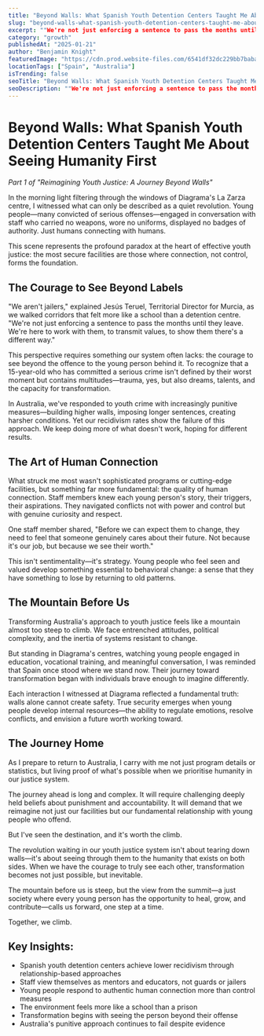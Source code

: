 ```yaml
---
title: "Beyond Walls: What Spanish Youth Detention Centers Taught Me About Seeing Humanity First"
slug: "beyond-walls-what-spanish-youth-detention-centers-taught-me-about-seeing-humanity-first"
excerpt: ""We're not just enforcing a sentence to pass the months until they leave. We're here to work with them, to transmit values, to show them there's a different way.""
category: "growth"
publishedAt: "2025-01-21"
author: "Benjamin Knight"
featuredImage: "https://cdn.prod.website-files.com/6541df32dc229bb7babac598/67e1177e5ebc052ababf324a_IMG_0446.jpg"
locationTags: ["Spain", "Australia"]
isTrending: false
seoTitle: "Beyond Walls: What Spanish Youth Detention Centers Taught Me About Seeing Humanity First"
seoDescription: ""We're not just enforcing a sentence to pass the months until they leave. We're here to work with them, to transmit values, to show them there's a different way.""
---
```


# Beyond Walls: What Spanish Youth Detention Centers Taught Me About Seeing Humanity First

*Part 1 of "Reimagining Youth Justice: A Journey Beyond Walls"*

In the morning light filtering through the windows of Diagrama's La Zarza centre, I witnessed what can only be described as a quiet revolution. Young people—many convicted of serious offenses—engaged in conversation with staff who carried no weapons, wore no uniforms, displayed no badges of authority. Just humans connecting with humans.

This scene represents the profound paradox at the heart of effective youth justice: the most secure facilities are those where connection, not control, forms the foundation.

## The Courage to See Beyond Labels

"We aren't jailers," explained Jesús Teruel, Territorial Director for Murcia, as we walked corridors that felt more like a school than a detention centre. "We're not just enforcing a sentence to pass the months until they leave. We're here to work with them, to transmit values, to show them there's a different way."

This perspective requires something our system often lacks: the courage to see beyond the offence to the young person behind it. To recognize that a 15-year-old who has committed a serious crime isn't defined by their worst moment but contains multitudes—trauma, yes, but also dreams, talents, and the capacity for transformation.

In Australia, we've responded to youth crime with increasingly punitive measures—building higher walls, imposing longer sentences, creating harsher conditions. Yet our recidivism rates show the failure of this approach. We keep doing more of what doesn't work, hoping for different results.

## The Art of Human Connection

What struck me most wasn't sophisticated programs or cutting-edge facilities, but something far more fundamental: the quality of human connection. Staff members knew each young person's story, their triggers, their aspirations. They navigated conflicts not with power and control but with genuine curiosity and respect.

One staff member shared, "Before we can expect them to change, they need to feel that someone genuinely cares about their future. Not because it's our job, but because we see their worth."

This isn't sentimentality—it's strategy. Young people who feel seen and valued develop something essential to behavioral change: a sense that they have something to lose by returning to old patterns.

## The Mountain Before Us

Transforming Australia's approach to youth justice feels like a mountain almost too steep to climb. We face entrenched attitudes, political complexity, and the inertia of systems resistant to change.

But standing in Diagrama's centres, watching young people engaged in education, vocational training, and meaningful conversation, I was reminded that Spain once stood where we stand now. Their journey toward transformation began with individuals brave enough to imagine differently.

Each interaction I witnessed at Diagrama reflected a fundamental truth: walls alone cannot create safety. True security emerges when young people develop internal resources—the ability to regulate emotions, resolve conflicts, and envision a future worth working toward.

## The Journey Home

As I prepare to return to Australia, I carry with me not just program details or statistics, but living proof of what's possible when we prioritise humanity in our justice system.

The journey ahead is long and complex. It will require challenging deeply held beliefs about punishment and accountability. It will demand that we reimagine not just our facilities but our fundamental relationship with young people who offend.

But I've seen the destination, and it's worth the climb.

The revolution waiting in our youth justice system isn't about tearing down walls—it's about seeing through them to the humanity that exists on both sides. When we have the courage to truly see each other, transformation becomes not just possible, but inevitable.

The mountain before us is steep, but the view from the summit—a just society where every young person has the opportunity to heal, grow, and contribute—calls us forward, one step at a time.

Together, we climb.

## Key Insights:

- Spanish youth detention centers achieve lower recidivism through relationship-based approaches
- Staff view themselves as mentors and educators, not guards or jailers
- Young people respond to authentic human connection more than control measures
- The environment feels more like a school than a prison
- Transformation begins with seeing the person beyond their offense
- Australia's punitive approach continues to fail despite evidence